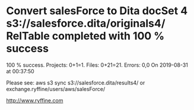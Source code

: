 # Convert salesForce to Dita docSet 4 s3://salesforce.dita/originals4/ RelTable completed with 100 % success

100 % success. Projects: 0+1=1.  Files: 0+21=21. Errors: 0,0  On 2019-08-31 at 00:37:50



Please see: aws s3 sync s3://salesforce.dita/results4/ or exchange.ryffine/users/aws/salesForce/

http://www.ryffine.com
